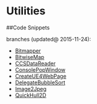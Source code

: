 # Utilities
##Code Snippets

branches (updated@ 2015-11-24):

- [Bitmapper](https://github.com/fengyhack/Utilities/tree/Bitmapper)
- [BitwiseMap](https://github.com/fengyhack/Utilities/tree/BitwiseMap)
- [CCSDataReader](https://github.com/fengyhack/Utilities/tree/CCSDataReader)
- [ConsolePopWindow](https://github.com/fengyhack/Utilities/tree/ConsolePopWindow)
- [CreateUE4WebPage](https://github.com/fengyhack/Utilities/tree/CreateUE4WebPage)
- [DelegateBubbleSort](https://github.com/fengyhack/Utilities/tree/DelegateBubbleSort)
- [Image2Jpeg](https://github.com/fengyhack/Utilities/tree/Image2Jpeg)
- [QuickHull2D](https://github.com/fengyhack/Utilities/tree/QuickHull2D)
